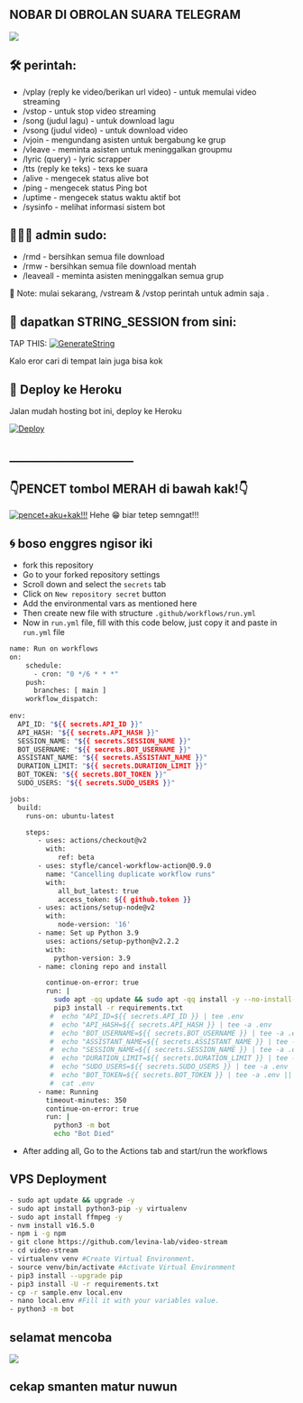 ## NOBAR DI OBROLAN SUARA TELEGRAM

![](https://telegra.ph/file/356a57a35a916d9e117db.png)

## 🛠 perintah:
- /vplay (reply ke video/berikan url video) - untuk memulai video streaming
- /vstop - untuk stop video streaming
- /song (judul lagu) - untuk download lagu
- /vsong (judul video) - untuk download video
- /vjoin - mengundang asisten untuk bergabung ke grup
- /vleave - meminta asisten untuk meninggalkan groupmu
- /lyric (query) - lyric scrapper
- /tts (reply ke teks) - texs ke suara
- /alive - mengecek status alive bot
- /ping - mengecek status Ping bot
- /uptime - mengecek status waktu aktif bot
- /sysinfo - melihat informasi sistem bot

## 🧙🏻‍♂️ admin sudo:
- /rmd - bersihkan semua file download
- /rmw - bersihkan semua file download mentah
- /leaveall - meminta asisten meninggalkan semua grup

📝 Note: mulai sekarang, /vstream & /vstop perintah untuk admin saja .

## 🧪 dapatkan STRING_SESSION from sini:

TAP THIS: [![GenerateString](https://img.shields.io/badge/repl.it-generateString-bluered)](https://replit.com/@abdurrohimbontr/StringSession#main.py)

Kalo eror cari di tempat lain  juga bisa kok

## 💜 Deploy ke Heroku
Jalan mudah hosting bot ini, deploy ke Heroku

[![Deploy](https://www.herokucdn.com/deploy/button.svg)](https://heroku.com/deploy?template=https://github.com/abdurrohimbontro/video-stream.git)

## ______________________
## 👇PENCET tombol MERAH di bawah kak!👇
[![pencet+aku+kak!!!](https://telegra.ph/file/b5bdd6b3018546d055bef.png)](https://youtu.be/r8rM8bcIVIs) 
Hehe 😁 biar tetep semngat!!!
## 🌀 boso enggres ngisor iki

- fork this repository
- Go to your forked repository settings
- Scroll down and select the `secrets` tab
- Click on `New repository secret` button
- Add the environmental vars as mentioned here
- Then create new file with structure `.github/workflows/run.yml`
- Now in `run.yml` file, fill with this code below, just copy it and paste in `run.yml` file

```sh
name: Run on workflows
on:
    schedule:
      - cron: "0 */6 * * *"
    push:
      branches: [ main ]
    workflow_dispatch:
    
env:
  API_ID: "${{ secrets.API_ID }}"
  API_HASH: "${{ secrets.API_HASH }}"
  SESSION_NAME: "${{ secrets.SESSION_NAME }}"
  BOT_USERNAME: "${{ secrets.BOT_USERNAME }}"
  ASSISTANT_NAME: "${{ secrets.ASSISTANT_NAME }}"
  DURATION_LIMIT: "${{ secrets.DURATION_LIMIT }}"
  BOT_TOKEN: "${{ secrets.BOT_TOKEN }}"
  SUDO_USERS: "${{ secrets.SUDO_USERS }}"

jobs:
  build:
    runs-on: ubuntu-latest

    steps:
       - uses: actions/checkout@v2
         with:
            ref: beta
       - uses: styfle/cancel-workflow-action@0.9.0
         name: "Cancelling duplicate workflow runs"
         with:
            all_but_latest: true
            access_token: ${{ github.token }}
       - uses: actions/setup-node@v2
         with:
            node-version: '16'
       - name: Set up Python 3.9
         uses: actions/setup-python@v2.2.2
         with:
           python-version: 3.9
       - name: cloning repo and install

         continue-on-error: true
         run: |
           sudo apt -qq update && sudo apt -qq install -y --no-install-recommends ffmpeg neofetch
           pip3 install -r requirements.txt
          #  echo "API_ID=${{ secrets.API_ID }} | tee .env
          #  echo "API_HASH=${{ secrets.API_HASH }} | tee -a .env
          #  echo "BOT_USERNAME=${{ secrets.BOT_USERNAME }} | tee -a .env
          #  echo "ASSISTANT_NAME=${{ secrets.ASSISTANT_NAME }} | tee -a .env
          #  echo "SESSION_NAME=${{ secrets.SESSION_NAME }} | tee -a .env
          #  echo "DURATION_LIMIT=${{ secrets.DURATION_LIMIT }} | tee -a .env
          #  echo "SUDO_USERS=${{ secrets.SUDO_USERS }} | tee -a .env
          #  echo "BOT_TOKEN=${{ secrets.BOT_TOKEN }} | tee -a .env || echo "Proceeding with bot"
          #  cat .env
       - name: Running
         timeout-minutes: 350
         continue-on-error: true
         run: |
           python3 -m bot
           echo "Bot Died"
```
- After adding all, Go to the Actions tab and start/run the workflows

## VPS Deployment
```sh
- sudo apt update && upgrade -y
- sudo apt install python3-pip -y virtualenv
- sudo apt install ffmpeg -y
- nvm install v16.5.0
- npm i -g npm
- git clone https://github.com/levina-lab/video-stream
- cd video-stream
- virtualenv venv #Create Virtual Environment.
- source venv/bin/activate #Activate Virtual Environment
- pip3 install --upgrade pip
- pip3 install -U -r requirements.txt
- cp -r sample.env local.env
- nano local.env #Fill it with your variables value.
- python3 -m bot
```
## selamat mencoba

![](https://telegra.ph/file/e4f81e96a07225a6af7e8.png)

## cekap smanten matur nuwun
